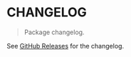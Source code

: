 # CHANGELOG

> Package changelog.

See [GitHub Releases](https://github.com/stdlib-js/stats-base-dists-chisquare-ctor/releases) for the changelog.